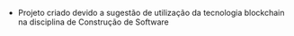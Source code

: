 * Projeto criado devido a sugestão de utilização da tecnologia blockchain na disciplina de Construção de Software 